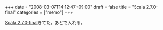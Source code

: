 +++
date = "2008-03-07T14:12:47+09:00"
draft = false
title = "Scala 2.7.0-final"
categories = ["memo"]
+++

<a href="http://www.scala-lang.org/downloads/changes.html#v2.7.0-final">Scala 2.7.0-final</a>きてた。あとで入れる。
